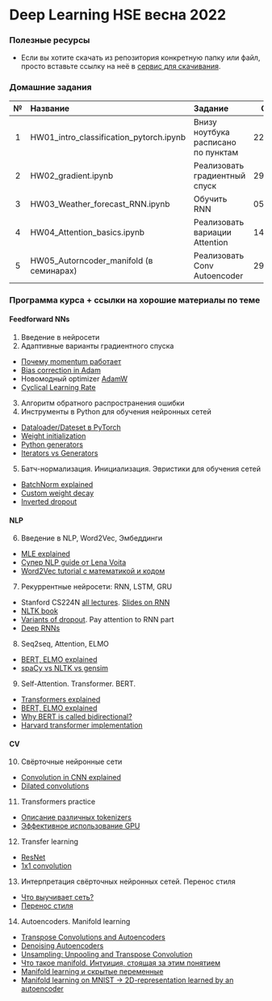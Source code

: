 #  Deep Learning HSE весна 2022


### Полезные ресурсы
* Если вы хотите скачать из репозитория конкретную папку или файл, просто вставьте ссылку на неё в [сервис для скачивания](https://minhaskamal.github.io/DownGit/#/home?url=). 

### Домашние задания
| №      | Название                               | Задание                                  | Срок     |
| :---:  |:-------------------------------------  | :--------------------------------------  | :------: |
| 1      | HW01_intro_classification_pytorch.ipynb| Внизу ноутбука расписано по пунктам      | 22.04.22 |
| 2      | HW02_gradient.ipynb                    | Реализовать градиентный спуск            | 29.04.22 |
| 3      | HW03_Weather_forecast_RNN.ipynb        | Обучить RNN                              | 05.06.22 |
| 4      | HW04_Attention_basics.ipynb            | Реализовать вариации Attention           | 14.06.22 |
| 5      | HW05_Autorncoder_manifold (в семинарах)| Реализовать Conv Autoencoder             | 29.07.22 |

### Программа курса + ссылки на хорошие материалы по теме
#### Feedforward NNs
01. Введение в нейросети
02. Адаптивные варианты градиентного спуска
   - [Почему momentum работает](https://distill.pub/2017/momentum/)
   - [Bias correction in Adam](https://www.youtube.com/watch?v=-0ZMU-gnm2g)
   - Новомодный optimizer [AdamW](https://arxiv.org/pdf/1711.05101.pdf)
   - [Cyclical Learning Rate](https://medium.com/swlh/cyclical-learning-rates-the-ultimate-guide-for-setting-learning-rates-for-neural-networks-3104e906f0ae)
03. Алгоритм обратного распространения ошибки
04. Инструменты в Python для обучения нейронных сетей
   - [Dataloader/Dateset в PyTorch](https://discuss.pytorch.org/t/making-iterable-objects-using-torch-utils-data-dataloader/16681/2)
   - [Weight initialization](https://www.deeplearningwizard.com/deep_learning/boosting_models_pytorch/weight_initialization_activation_functions/)
   - [Python generators](https://realpython.com/introduction-to-python-generators/)
   - [Iterators vs Generators](https://stackoverflow.com/questions/2776829/difference-between-pythons-generators-and-iterators)
05. Батч-нормализация. Инициализация. Эвристики для обучения сетей
   - [BatchNorm explained](https://towardsdatascience.com/batch-normalization-in-3-levels-of-understanding-14c2da90a338)
   - [Custom weight decay](https://raberrytv.wordpress.com/2017/10/29/pytorch-weight-decay-made-easy/)
   - [Inverted dropout](https://www.coursera.org/lecture/deep-neural-network/dropout-regularization-eM33A)
#### NLP
06. Введение в NLP, Word2Vec, Эмбеддинги
   - [MLE explained](https://towardsdatascience.com/probability-concepts-explained-maximum-likelihood-estimation-c7b4342fdbb1)
   - [Супер NLP guide от Lena Voita](https://lena-voita.github.io/nlp_course.html)
   - [Word2Vec tutorial с математикой и кодом](https://github.com/Yorko/mlcourse.ai/blob/main/jupyter_russian/tutorials/word2vec_demonzheg.ipynb)
07. Рекуррентные нейросети: RNN, LSTM, GRU
   - Stanford CS224N [all lectures](http://web.stanford.edu/class/cs224n/slides/). [Slides on RNN](http://web.stanford.edu/class/cs224n/slides/cs224n-2019-lecture07-fancy-rnn.pdf)
   - [NLTK book](https://www.nltk.org/book/)
   - [Variants of dropout](https://towardsdatascience.com/12-main-dropout-methods-mathematical-and-visual-explanation-58cdc2112293). Pay attention to RNN part
   - [Deep RNNs](https://www.coursera.org/lecture/nlp-sequence-models/deep-rnns-ehs0S)
08. Seq2seq, Attention, ELMO
   - [BERT, ELMO explained](https://jalammar.github.io/illustrated-bert/)
   - [spaCy vs NLTK vs gensim](https://www.kaggle.com/faressayah/nlp-with-spacy-nltk-gensim)
09. Self-Attention. Transformer. BERT.
   - [Transformers explained](https://jalammar.github.io/illustrated-transformer/)
   - [BERT, ELMO explained](https://jalammar.github.io/illustrated-bert/)
   - [Why BERT is called bidirectional?](https://medium.com/dissecting-bert/dissecting-bert-part2-335ff2ed9c73)
   - [Harvard transformer implementation](http://nlp.seas.harvard.edu/2018/04/03/attention.html)
#### CV
10. Свёрточные нейронные сети
   - [Convolution in CNN explained](https://www.youtube.com/watch?v=KTB_OFoAQcc)
   - [Dilated convolutions](https://www.inference.vc/dilated-convolutions-and-kronecker-factorisation/)
11. Transformers practice
   - [Описание различных tokenizers](https://huggingface.co/docs/transformers/tokenizer_summary)
   - [Эффективное использование GPU](https://huggingface.co/docs/transformers/perf_train_gpu_one)
12. Transfer learning
   - [ResNet](https://towardsdatascience.com/understanding-and-visualizing-resnets-442284831be8)
   - [1x1 convolution](https://stats.stackexchange.com/questions/194142/what-does-1x1-convolution-mean-in-a-neural-network)
13. Интерпретация свёрточных нейронных сетей. Перенос стиля
   - [Что выучивает сеть?](https://towardsdatascience.com/understanding-your-convolution-network-with-visualizations-a4883441533b)
   - [Перенос стиля](https://towardsdatascience.com/neural-style-transfer-applications-data-augmentation-43d1dc1aeecc) 
14. Autoencoders. Manifold learning
   - [Transpose Convolutions and Autoencoders](https://www.cs.toronto.edu/~lczhang/360/lec/w05/autoencoder.html)
   - [Denoising Autoencoders](https://medium.com/@garimanishad/reconstruct-corrupted-data-using-denoising-autoencoder-python-code-aeaff4b0958e)
   - [Unsampling: Unpooling and Transpose Convolution](https://medium.com/jun-devpblog/dl-12-unsampling-unpooling-and-transpose-convolution-831dc53687ce)
   - [Что такое manifold. Интуиция, стоящая за этим понятием](https://bjlkeng.github.io/posts/manifolds/)
   - [Manifold learning и скрытые переменные](https://habr.com/ru/post/331500/)
   - [Manifold learning on MNIST -> 2D-representation learned by an autoencoder](https://www.kaggle.com/apapiu/manifold-learning-and-autoencoders/notebook)
